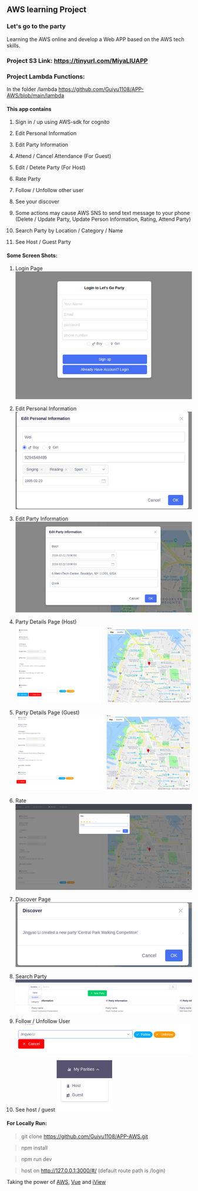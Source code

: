 ## AWS learning Project

### Let's go to the party

Learning the AWS online and develop a Web APP based on the AWS tech skills.


### Project S3 Link: https://tinyurl.com/MiyaLIUAPP

### Project Lambda Functions: 
In the folder /lambda https://github.com/Guiyu1108/APP-AWS/blob/main/lambda

#### This app contains

1. Sign in / up using AWS-sdk for cognito

2. Edit Personal Information

3. Edit Party Information

4. Attend / Cancel Attendance (For Guest)

5. Edit / Detete Party (For Host)

6. Rate Party

7. Follow / Unfollow other user

8. See your discover

9. Some actions may cause AWS SNS to send text message to your phone (Delete / Update Party, Update Person Information, Rating, Attend Party)

10. Search Party by Location / Category / Name

11. See Host / Guest Party

#### Some Screen Shots:

1. Login Page
   ![](https://github.com/Guiyu1108/APP-AWS/blob/main/images/login.png?raw=true)

2. Edit Personal Information
   ![](https://github.com/Guiyu1108/APP-AWS/blob/main/images/Edit%20Personal%20Info.png?raw=true)

3. Edit Party Information
   ![](https://github.com/Guiyu1108/APP-AWS/blob/main/images/edit%20party%20information.png?raw=true)

4. Party Details Page (Host)
   ![](https://github.com/Guiyu1108/APP-AWS/blob/main/images/Party%20detail%20host.png?raw=true)

5. Party Details Page (Guest)
   ![](https://github.com/Guiyu1108/APP-AWS/blob/main/images/party%20detail%20guest.png?raw=true)

6. Rate
   ![](https://github.com/Guiyu1108/APP-AWS/blob/main/images/Rate.png?raw=true)

7. Discover Page
   ![](https://github.com/Guiyu1108/APP-AWS/blob/main/images/Discover.png?raw=true)

8. Search Party
   ![](https://github.com/Guiyu1108/APP-AWS/blob/main/images/Search.png?raw=true)

9. Follow / Unfollow User
    ![](https://github.com/Guiyu1108/APP-AWS/blob/main/images/follow.png?raw=true)

10. See host / guest ![](https://github.com/Guiyu1108/APP-AWS/blob/main/images/options.png?raw=true)




#### For Locally Run:

> git clone https://github.com/Guiyu1108/APP-AWS.git

> npm install

> npm run dev

> host on http://127.0.0.1:3000/#/ (default route path is /login)

Taking the power of [AWS](https://aws.amazon.com/), [Vue](https://github.com/vuejs) and [iView](https://github.com/iview)

